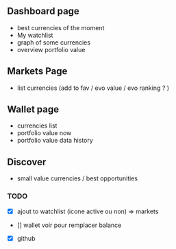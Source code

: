 ## Dashboard page

- best currencies of the moment
- My watchlist
- graph of some currencies
- overview portfolio value

## Markets Page

- list currencies (add to fav / evo value / evo ranking ? )

## Wallet page

- currencies list
- portfolio value now
- portfolio value data history

## Discover

- small value currencies / best opportunities

### TODO

- [x] ajout to watchlist (icone active ou non) => markets
- [] wallet voir pour remplacer balance
- [x] github
